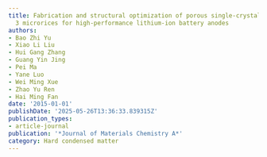 ```yaml
---
title: Fabrication and structural optimization of porous single-crystal $α$-Fe 2 O
  3 microrices for high-performance lithium-ion battery anodes
authors:
- Bao Zhi Yu
- Xiao Li Liu
- Hui Gang Zhang
- Guang Yin Jing
- Pei Ma
- Yane Luo
- Wei Ming Xue
- Zhao Yu Ren
- Hai Ming Fan
date: '2015-01-01'
publishDate: '2025-05-26T13:36:33.839315Z'
publication_types:
- article-journal
publication: '*Journal of Materials Chemistry A*'
category: Hard condensed matter
---
```

